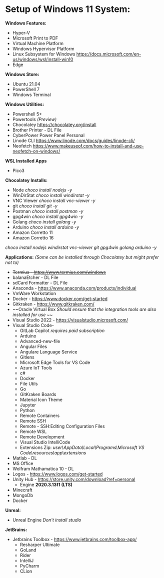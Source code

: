 # Setup of Windows 11 System:

**Windows Features:**
- Hyper-V
- Microsoft Print to PDF
- Virtual Machine Platform
- Windows Hypervisor Platform
- Linux Subsystem for Windows https://docs.microsoft.com/en-us/windows/wsl/install-win10
- Edge

**Windows Store:**
- Ubuntu 21.04
- PowerShell 7
- Windows Terminal
  
**Windows Utilities:**
- Powershell 5+
- Powertools _(Preview)_
- Chocolatey https://chocolatey.org/install
- Brother Printer - DL File
- CyberPower Power Panel Personal
- Linode CLI https://www.linode.com/docs/guides/linode-cli/
- Neofetch https://www.makeuseof.com/how-to-install-and-use-neofetch-on-windows/

**WSL Installed Apps**
- Pico3
    
**Chocolatey Installs:**
- Node _choco install nodejs -y_
- WinDirStat _choco install windirstat -y_
- VNC Viewer _choco install vnc-viewer -y_
- git _choco install git -y_
- Postman _choco install postman -y_
- gpg4win _choco install gpg4win -y_
- Golang _choco install golang -y_
- Arduino _choco install arduino -y_
- Amazon Corretto 11
- Amazon Corretto 16

_choco install nodejs windirstat vnc-viewer git gpg4win golang arduino -y_

  
**Applications:** _(Some can be installed through Chocolatey but might prefer not to)_
- ~~Termius - https://www.termius.com/windows~~
- balanaEtcher - DL File
- sdCard Formatter - DL File
- Anaconda - https://www.anaconda.com/products/individual
- VmWare Workstation 
- Docker - https://www.docker.com/get-started
- Gitkraken - https://www.gitkraken.com/
- ~~Oracle Virtual Box _Should ensure that the integration tools are also installed for use_ ~~
- Visual Studio 2022 - https://visualstudio.microsoft.com/
- Visual Studio Code- 
  - GitLab Copilot _requires paid subscription_  
  - Arduino
  - Advanced-new-file
  - Angular Files
  - Angulare Language Service
  - Gitlens
  - Microsoft Edge Tools for VS Code
  - Azure IoT Tools
  - c#
  - Docker
  - File Utils
  - Go
  - GitKraken Boards
  - Material Icon Theme
  - Jupyter
  - Python
  - Remote Containers
  - Remote SSH
  - Remote - SSH:Editing Configuration Files
  - Remote WSL
  - Remote Development
  - Visual Studio IntelliCode
  - Extensions Zip: _user\AppData\Local\Programs\Microsoft VS Code\resources\app\extensions_
- Matlab - DL
- MS Office 
- Wolfram Mathamatica 10 - DL
- Logos - https://www.logos.com/get-started
- Unity Hub - https://store.unity.com/download?ref=personal
  - Engine **2020.3.13f1 (LTS)**
- Minecraft
- MongoDb
- Docker

**Unreal:**
- Unreal Engine _Don't install studio_

**JetBrains:**
- Jetbrains Toolbox - https://www.jetbrains.com/toolbox-app/
  - Resharper Ultimate
  - GoLand
  - Rider
  - IntelliJ
  - PyCharm
  - CLion
